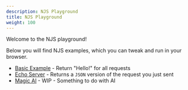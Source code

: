 ```yaml
---
description: NJS Playground
title: NJS Playground
weight: 100
---
```


Welcome to the NJS playground!

Below you will find NJS examples, which you can tweak and run in your browser.


- [Basic Example](basic-example) - Return "Hello!" for all requests
- [Echo Server](echo-server) - Returns a `JSON` version of the request you just sent
- [Magic AI](magic-ai-thing) - WIP - Something to do with AI